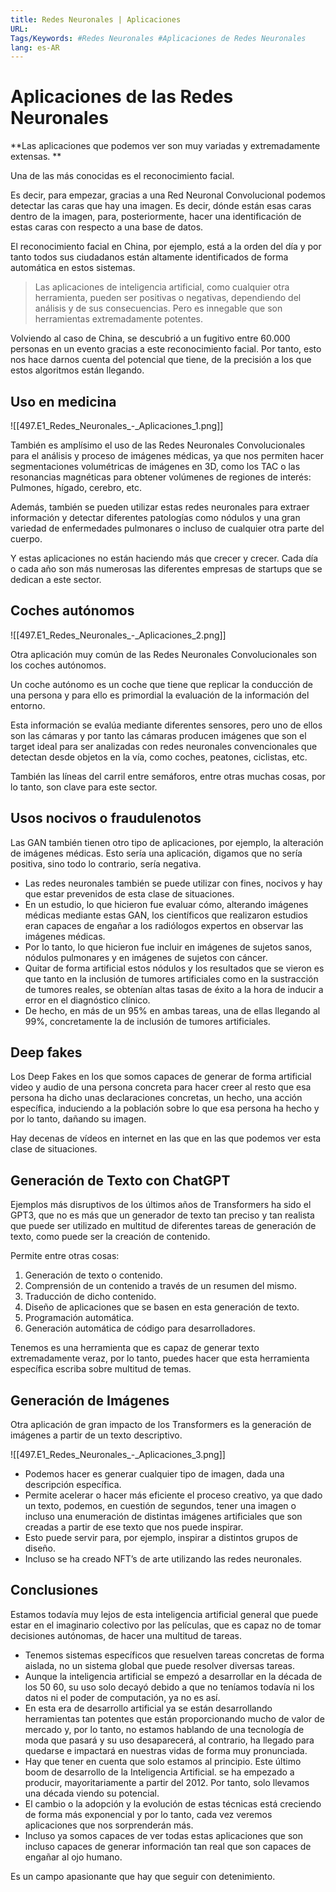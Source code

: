 ```yaml
---
title: Redes Neuronales | Aplicaciones
URL: 
Tags/Keywords: #Redes Neuronales #Aplicaciones de Redes Neuronales
lang: es-AR
---
```

# Aplicaciones de las Redes Neuronales
**Las aplicaciones que podemos ver son muy variadas y extremadamente extensas. **

Una de las más conocidas es el reconocimiento facial. 

Es decir, para empezar, gracias a una Red Neuronal Convolucional podemos detectar las caras que hay una imagen. Es decir, dónde están esas caras dentro de la imagen, para, posteriormente, hacer una identificación de estas caras con respecto a una base de datos. 

El reconocimiento facial en China, por ejemplo, está a la orden del día y por tanto todos sus ciudadanos están altamente identificados de forma automática en estos sistemas.

> Las aplicaciones de inteligencia artificial, como cualquier otra herramienta, pueden ser positivas o negativas, dependiendo del análisis y de sus consecuencias. Pero es innegable que son herramientas extremadamente potentes.

Volviendo al caso de China, se descubrió a un fugitivo entre 60.000 personas en un evento gracias a este reconocimiento facial. Por tanto, esto nos hace darnos cuenta del potencial que tiene, de la precisión a los que estos algoritmos están llegando.

## Uso en medicina

![[497.E1_Redes_Neuronales_-_Aplicaciones_1.png]]

También es amplísimo el uso de las Redes Neuronales Convolucionales para el análisis y proceso de imágenes médicas, ya que nos permiten hacer segmentaciones volumétricas de imágenes en 3D, como los TAC o las resonancias magnéticas para obtener volúmenes de regiones de interés: Pulmones, hígado, cerebro, etc. 

Además, también se pueden utilizar estas redes neuronales para extraer información y detectar diferentes patologías como nódulos y una gran variedad de enfermedades pulmonares o incluso de cualquier otra parte del cuerpo.

Y estas aplicaciones no están haciendo más que crecer y crecer. Cada día o cada año son más numerosas las diferentes empresas de startups que se dedican a este sector.

## Coches autónomos

![[497.E1_Redes_Neuronales_-_Aplicaciones_2.png]]

Otra aplicación muy común de las Redes Neuronales Convolucionales son los coches autónomos. 

Un coche autónomo es un coche que tiene que replicar la conducción de una persona y para ello es primordial la evaluación de la información del entorno. 

Esta información se evalúa mediante diferentes sensores, pero uno de ellos son las cámaras y por tanto las cámaras producen imágenes que son el target ideal para ser analizadas con redes neuronales convencionales que detectan desde objetos en la vía, como coches, peatones, ciclistas, etc. 

También las líneas del carril entre semáforos, entre otras muchas cosas, por lo tanto, son clave para este sector.

## Usos nocivos o fraudulenotos
Las GAN también tienen otro tipo de aplicaciones, por ejemplo, la alteración de imágenes médicas. Esto sería una aplicación, digamos que no sería positiva, sino todo lo contrario, sería negativa.

- Las redes neuronales también se puede utilizar con fines, nocivos y hay que estar prevenidos de esta clase de situaciones. 
- En un estudio, lo que hicieron fue evaluar cómo, alterando imágenes médicas mediante estas GAN, los científicos que realizaron estudios eran capaces de engañar a los radiólogos expertos en observar las imágenes médicas.
- Por lo tanto, lo que hicieron fue incluir en imágenes de sujetos sanos, nódulos pulmonares y en imágenes de sujetos con cáncer.
- Quitar de forma artificial estos nódulos y los resultados que se vieron es que tanto en la inclusión de tumores artificiales como en la sustracción de tumores reales, se obtenían altas tasas de éxito a la hora de inducir a error en el diagnóstico clínico. 
- De hecho, en más de un 95% en ambas tareas, una de ellas llegando al 99%, concretamente la de inclusión de tumores artificiales.

## Deep fakes
Los Deep Fakes en los que somos capaces de generar de forma artificial video y audio de una persona concreta para hacer creer al resto que esa persona ha dicho unas declaraciones concretas, un hecho, una acción específica, induciendo a la población sobre lo que esa persona ha hecho y por lo tanto, dañando su imagen. 

Hay decenas de vídeos en internet en las que en las que podemos ver esta clase de situaciones.

## Generación de Texto con ChatGPT
Ejemplos más disruptivos de los últimos años de Transformers ha sido el GPT3, que no es más que un generador de texto tan preciso y tan realista que puede ser utilizado en multitud de diferentes tareas de generación de texto, como puede ser la creación de contenido.

Permite entre otras cosas:
1. Generación de texto o contenido.
2. Comprensión de un contenido a través de un resumen del mismo.
3. Traducción de dicho contenido.
4. Diseño de aplicaciones que se basen en esta generación de texto.
5. Programación automática.
6. Generación automática de código para desarrolladores.

Tenemos es una herramienta que es capaz de generar texto extremadamente veraz, por lo tanto, puedes hacer que esta herramienta específica escriba sobre multitud de temas.

## Generación de Imágenes
Otra aplicación de gran impacto de los Transformers es la generación de imágenes a partir de un texto descriptivo.

![[497.E1_Redes_Neuronales_-_Aplicaciones_3.png]]

- Podemos hacer es generar cualquier tipo de imagen, dada una descripción específica. 
- Permite acelerar o hacer más eficiente el proceso creativo, ya que dado un texto, podemos, en cuestión de segundos, tener una imagen o incluso una enumeración de distintas imágenes artificiales que son creadas a partir de ese texto que nos puede inspirar. 
- Esto puede servir para, por ejemplo, inspirar a distintos grupos de diseño. 
- Incluso se ha creado NFT’s de arte utilizando las redes neuronales.

## Conclusiones
Estamos todavía muy lejos de esta inteligencia artificial general que puede estar en el imaginario colectivo por las películas, que es capaz no de tomar decisiones autónomas, de hacer una multitud de tareas.
- Tenemos sistemas específicos que resuelven tareas concretas de forma aislada, no un sistema global que puede resolver diversas tareas. 
- Aunque la inteligencia artificial se empezó a desarrollar en la década de los 50 60, su uso solo decayó debido a que no teníamos todavía ni los datos ni el poder de computación, ya no es así. 
- En esta era de desarrollo artificial ya se están desarrollando herramientas tan potentes que están proporcionando mucho de valor de mercado y, por lo tanto, no estamos hablando de una tecnología de moda que pasará y su uso desaparecerá, al contrario, ha llegado para quedarse e impactará en nuestras vidas de forma muy pronunciada.
- Hay que tener en cuenta que solo estamos al principio. Este último boom de desarrollo de la Inteligencia Artificial. se ha empezado a producir, mayoritariamente a partir del 2012. Por tanto, solo llevamos una década viendo su potencial.
- El cambio o la adopción y la evolución de estas técnicas está creciendo de forma más exponencial y por lo tanto, cada vez veremos aplicaciones que nos sorprenderán más. 
- Incluso ya somos capaces de ver todas estas aplicaciones que son incluso capaces de generar información tan real que son capaces de engañar al ojo humano.

Es un campo apasionante que hay que seguir con detenimiento.